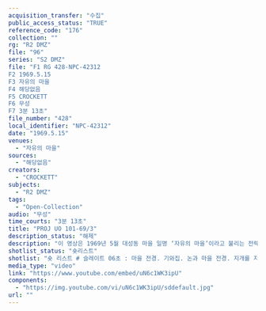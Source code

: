 ```yaml
---
acquisition_transfer: "수집"
public_access_status: "TRUE"
reference_code: "176"
collection: ""
rg: "R2 DMZ"
file: "96"
series: "S2 DMZ"
file: "F1 RG 428-NPC-42312
F2 1969.5.15
F3 자유의 마을 
F4 해당없음
F5 CROCKETT
F6 무성 
F7 3분 13초"
file_number: "428"
local_identifier: "NPC-42312"
date: "1969.5.15"
venues: 
  - "자유의 마을"
sources: 
  - "해당없음"
creators: 
  - "CROCKETT"
subjects: 
  - "R2 DMZ"
tags: 
  - "Open-Collection"
audio: "무성"
time_courts: "3분 13초"
title: "PROJ UO 101-69/3"
description_status: "해제"
description: "이 영상은 1969년 5월 대성동 마을 일명 ‘자유의 마을’이라고 불리는 전략촌이다. 1954년 2월 3일 귀농선 확정이후 민통선 마을이 생겨났다. 이 시기 군사분계선으로부터 25km 이내에 민통선 지역인 강화, 김포, 파주 등지에는 62개의 자립안정촌(61곳)과 비무장지대촌(1개)이 지정되었다. 자립안정촌은 군의 통제가 비교적 약한 곳으로 입주민은 주로 원주민과 출입경작자를 포함한 이주들로 구성되었으며 마을 출입을 제외하면 일반 농촌마을과 같았다. 비무장지대촌은 자립안정촌과 달리 북한의 선전촌에 대응하기 위해 만들어진 마을이다. 대성동 ‘자유의 마을’은 비무장지대촌이자 전략촌(Strategic Hamlet)인데 임주조건이 매우 엄격하고 군복무를 필한 사람, 신체 건강하고 영농 능력이 있는 사람, 사상이 건전하고 전과 사실이 없는 사람, 주벽 및 도벽이 없고 채무가 없는 사람이어야 입주할 수 있었다. 전략촌은 1962년 미군에서 북베트남과 남베트남의 주민들을 분열시키고자 만들어진 농촌 마을을 말한다. 대성동 마을은 1953년 8월 3일 비무장지대촌으로 지정되었고 1960년 3월 11일 미군에서 대성동 마을 주택 프로젝트의 시찰 및 평가가 이뤄졌다. 주택은 30가구 27평 규모이며 마을 회관은 주택보다 작은 14평이었다. 공사는 한국군 민사과, 미군 공병대 등이 참여했다. 1차 주택공사는 1959년 10월 착공해 미군 군사대한원조프로그램에 따라 학교 건축, 마을회관 등을 건설했다. 영상은 대성동 마을 주택과 마을회관, 마을주민들의 활동하는 모습을 보여주고 있다."
shotlist_status: "숏리스트"
shotlist: "숏 리스트 # 슬레이트 06초 : 마을 전경. 기와집. 논과 마을 전경. 지개를 지고 가는 마을 주민과 닭들이 보인다. 한 아이가 닭을 보고 있다. 마을 전경이 다시 보인다. 한 주민이 밭에서 일하고 있다. (1분40초) 주민 들이 마을에서 작업하고 있다. “태권도 연무관 자유의 마을도장” 간판. 마을 전경이 다시 보인다. (2분 24초) 태극기 게양대와 건물, 마을 전경이 다시 보인다. "
media_type: "video"
link: "https://www.youtube.com/embed/uN6c1WK3ipU"
components: 
  - "https://img.youtube.com/vi/uN6c1WK3ipU/sddefault.jpg"
url: ""
---
```

